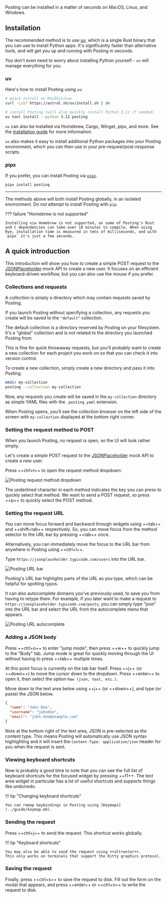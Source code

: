 Posting can be installed in a matter of seconds on MacOS, Linux, and Windows.

## Installation

The recommended method is to use [uv](https://docs.astral.sh/uv/getting-started/installation/), which is a single Rust binary that you can use to install Python apps.
It's significantly faster than alternative tools, and will get you up and running with Posting in seconds.

You don't even need to worry about installing Python yourself - `uv` will manage everything for you.

### uv

Here's how to install Posting using `uv`:

```bash
# quick install on MacOS/Linux
curl -LsSf https://astral.sh/uv/install.sh | sh

# install Posting (will also quickly install Python 3.12 if needed)
uv tool install --python 3.12 posting
```

`uv` can also be installed via Homebrew, Cargo, Winget, pipx, and more. See the [installation guide](https://docs.astral.sh/uv/getting-started/installation/) for more information.

`uv` also makes it easy to install additional Python packages into your Posting environment, which you can then use in your pre-request/post-response scripts.

### pipx

If you prefer, you can install Posting via [`pipx`](https://pipx.pypa.io/stable/).

```bash
pipx install posting
```

---

The methods above will both install Posting globally, in an isolated environment. Do *not* attempt to install Posting with `pip`.

??? failure "Homebrew is not supported"

    Installing via Homebrew is not supported, as some of Posting's Rust and C dependencies can take over 10 minutes to compile. When using Rye, installation time is measured in tens of milliseconds, and with `pipx` it's just a few seconds.

<!-- 
On MacOS, you can also install Posting via Homebrew:

```bash
brew install darrenburns/homebrew/posting
```

Note that the Homebrew installation method requires compiling some Rust dependencies, and may take a few minutes to complete. -->

## A quick introduction

This introduction will show you how to create a simple POST request to the [JSONPlaceholder](https://jsonplaceholder.typicode.com/) mock API to create a new user. It focuses on an efficient keyboard-driven workflow, but you can also use the mouse if you prefer.

### Collections and requests

A *collection* is simply a directory which may contain requests saved by Posting.

If you launch Posting without specifying a collection, any requests you create will be saved to the `"default"` collection.

The default collection is a directory reserved by Posting on your filesystem. It's a "global" collection and is not related to the directory you launched Posting from.

This is fine for quick throwaway requests, but you'll probably want to create a new collection for each project you work on so that you can check it into version control.

To create a new collection, simply create a new directory and pass it into Posting.

```bash
mkdir my-collection
posting --collection my-collection
```

Now, any requests you create will be saved in the `my-collection` directory as simple YAML files with the `.posting.yaml` extension.

When Posting opens, you'll see the collection browser on the left side of the screen with `my-collection` displayed at the bottom right corner.

### Setting the request method to POST

When you launch Posting, no request is open, so the UI will look rather empty.

Let's create a simple POST request to the [JSONPlaceholder](https://jsonplaceholder.typicode.com/) mock API to create a new user.

Press ++ctrl+t++ to open the request method dropdown:

![Posting request method dropdown](../assets/request-method-dropdown.png)

The underlined character in each method indicates the key you can press to quickly select that method. We want to send a POST request, so press ++p++ to quickly select the POST method.

### Setting the request URL

You can move focus forward and backward through widgets using ++tab++ and ++shift+tab++ respectively.
So, you can move focus from the method selector to the URL bar by pressing ++tab++ once.

Alternatively, you can immediately move the focus to the URL bar from anywhere in Posting using ++ctrl+l++.

Type `https://jsonplaceholder.typicode.com/users` into the URL bar.

![Posting URL bar](../assets/url-bar.png)

Posting's URL bar highlights parts of the URL as you type, which can be helpful for spotting typos.

It can also autocomplete domains you've previously used, to save you from having to retype them.
For example, if you later want to make a request to `https://jsonplaceholder.typicode.com/posts`, you can simply type "json" into the URL bar and select the URL from the autocomplete menu that appears.

![Posting URL autocomplete](../assets/url-autocomplete.gif)

### Adding a JSON body

Press ++ctrl+o++ to enter "jump mode", then press ++w++ to quickly jump to the "Body" tab.
Jump mode is great for quickly moving through the UI without having to press ++tab++ multiple times.

At this point focus is currently on the tab bar itself.
Press ++j++ (or ++down++) to move the cursor down to the dropdown.
Press ++enter++ to open it, then select the option `Raw (json, text, etc.)`.

Move down to the text area below using ++j++ (or ++down++), and type (or paste) the JSON below. 

```json
{
  "name": "John Doe",
  "username": "johndoe",
  "email": "john.doe@example.com"
}
```

Note at the bottom right of the text area, JSON is pre-selected as the content type.
This means Posting will automatically use JSON syntax highlighting and it will insert the `Content-Type: application/json` header for you when the request is sent.

### Viewing keyboard shortcuts

Now is probably a good time to note that you can see the full list of keyboard shortcuts for the focused widget by pressing ++f1++. The text area widget in particular has a lot of useful shortcuts and supports things like undo/redo.

!!! tip "Changing keyboard shortcuts"

    You can remap keybindings in Posting using [Keymaps](../guide/keymap.md).

### Sending the request

Press ++ctrl+j++ to send the request.
This shortcut works globally.

!!! tip "Keyboard shortcuts"

    You may also be able to send the request using ++alt+enter++.
    This only works on terminals that support the Kitty graphics protocol.

### Saving the request

Finally, press ++ctrl+s++ to save the request to disk.
Fill out the form on the modal that appears, and press ++enter++ or ++ctrl+n++ to write the request to disk.
